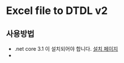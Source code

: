 ﻿# Excel file to DTDL v2

## 사용방법 
- .net core 3.1 이 설치되어야 합니다. [설치 페이지](https://dotnet.microsoft.com/download/dotnet/3.1)
- 